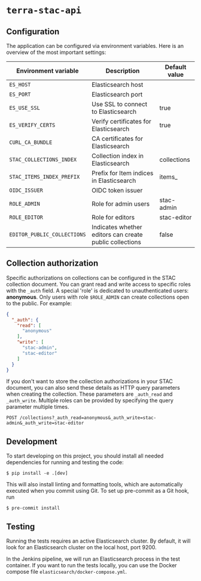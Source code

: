 # `terra-stac-api`

## Configuration

The application can be configured via environment variables. Here is an overview of the most important settings:

| Environment variable        | Description                                             | Default value |
|-----------------------------|---------------------------------------------------------|---------------|
| `ES_HOST`                   | Elasticsearch host                                      |               |
| `ES_PORT`                   | Elasticsearch port                                      |               |
| `ES_USE_SSL`                | Use SSL to connect to Elasticsearch                     | true          |
| `ES_VERIFY_CERTS`           | Verify certificates for Elasticsearch                   | true          |
| `CURL_CA_BUNDLE`            | CA certificates for Elasticsearch                       |               |
| `STAC_COLLECTIONS_INDEX`    | Collection index in Elasticsearch                       | collections   |
| `STAC_ITEMS_INDEX_PREFIX`   | Prefix for Item indices in Elasticsearch                | items_        |
| `OIDC_ISSUER`               | OIDC token issuer                                       |               |
| `ROLE_ADMIN`                | Role for admin users                                    | stac-admin    |
| `ROLE_EDITOR`               | Role for editors                                        | stac-editor   |
| `EDITOR_PUBLIC_COLLECTIONS` | Indicates whether editors can create public collections | false         |

## Collection authorization

Specific authorizations on collections can be configured in the STAC collection document. You can grant read and write
access to specific roles with the `_auth` field.
A special 'role' is dedicated to unauthenticated users: **anonymous**. Only users with role `$ROLE_ADMIN` can create
collections open to the public.
For example:

```json
{
  "_auth": {
    "read": [
      "anonymous"
    ],
    "write": [
      "stac-admin",
      "stac-editor"
    ]
  }
}
```

If you don't want to store the collection authorizations in your STAC document, you can also send these details as HTTP
query parameters when creating the collection. These parameters are `_auth_read` and `_auth_write`. Multiple roles can
be provided by specifying the query parameter multiple times.

```http
POST /collections?_auth_read=anonymous&_auth_write=stac-admin&_auth_write=stac-editor
```

## Development

To start developing on this project, you should install all needed dependencies for running and testing the code:

```shell
$ pip install -e .[dev]
```

This will also install linting and formatting tools, which are automatically executed when you commit using Git.
To set up pre-commit as a Git hook, run

```shell
$ pre-commit install
```

## Testing

Running the tests requires an active Elasticsearch cluster. By default, it will look for an Elasticsearch cluster on the
local host, port 9200.

In the Jenkins pipeline, we will run an Elasticsearch process in the test container.
If you want to run the tests locally, you can use the Docker compose file `elasticsearch/docker-compose.yml`.